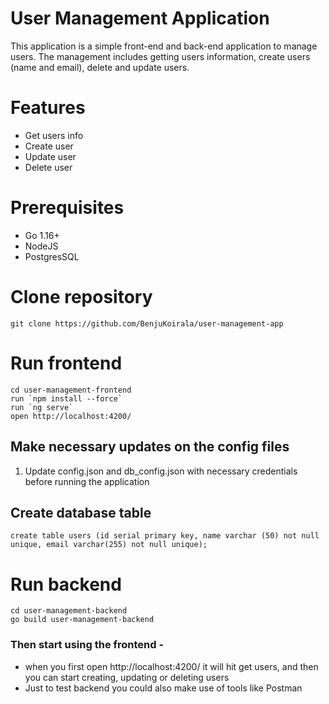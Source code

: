 # User Management Application
This application is a simple front-end and back-end application to manage users. The management includes getting users information,
create users (name and email), delete and update users.

# Features
* Get users info
* Create user
* Update user
* Delete user

# Prerequisites
* Go 1.16+
* NodeJS
* PostgresSQL 

# Clone repository
```
git clone https://github.com/BenjuKoirala/user-management-app
```

# Run frontend

```
cd user-management-frontend
run `npm install --force`
run `ng serve`
open http://localhost:4200/
```

## Make necessary updates on the config files
1. Update config.json and db_config.json with necessary credentials before running the application

## Create database table 
```
create table users (id serial primary key, name varchar (50) not null unique, email varchar(255) not null unique);
```

# Run backend

```
cd user-management-backend
go build user-management-backend
```

### Then start using the frontend -
 * when you first  open http://localhost:4200/ it will hit get users, and then you can start creating, updating or deleting users
 * Just to test backend you could also make use of tools like Postman



